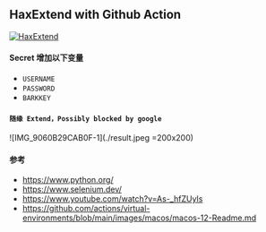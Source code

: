 ## HaxExtend with Github Action
[![HaxExtend](https://github.com/mybdye/HaxExtend/actions/workflows/main.yml/badge.svg)](https://github.com/mybdye/HaxExtend/actions/workflows/main.yml)
#### Secret 增加以下变量
- ```USERNAME```
- ```PASSWORD```
- ```BARKKEY```
#### ```随缘 Extend，Possibly blocked by google```

![IMG_9060B29CAB0F-1](./result.jpeg =200x200)

#### 参考
- https://www.python.org/
- https://www.selenium.dev/
- https://www.youtube.com/watch?v=As-_hfZUyIs
- https://github.com/actions/virtual-environments/blob/main/images/macos/macos-12-Readme.md
